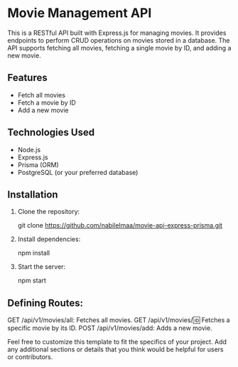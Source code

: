 # Movie Management API

This is a RESTful API built with Express.js for managing movies. It provides endpoints to perform CRUD operations on movies stored in a database. The API supports fetching all movies, fetching a single movie by ID, and adding a new movie.

## Features

- Fetch all movies
- Fetch a movie by ID
- Add a new movie

## Technologies Used

- Node.js
- Express.js
- Prisma (ORM)
- PostgreSQL (or your preferred database)

## Installation

1. Clone the repository:

   git clone https://github.com/nabilelmaa/movie-api-express-prisma.git

2. Install dependencies:

   npm install

3. Start the server:

   npm start

## Defining Routes:

GET /api/v1/movies/all: Fetches all movies.
GET /api/v1/movies/:id: Fetches a specific movie by its ID.
POST /api/v1/movies/add: Adds a new movie.

Feel free to customize this template to fit the specifics of your project. Add any additional sections or details that you think would be helpful for users or contributors.

